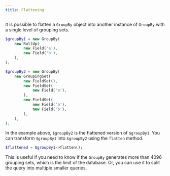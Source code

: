 ```yaml
---
title: Flattening
---
```


It is possible to flatten a `GroupBy` object into another instance of `GroupBy`
with a single level of grouping sets.

```php
$groupBy1 = new GroupBy(
    new RollUp(
        new Field('a'),
        new Field('b'),
    ),
);

$groupBy2 = new GroupBy(
    new GroupingSet(
        new FieldSet(),
        new FieldSet(
            new Field('a'),
        ),
        new FieldSet(
            new Field('a'),
            new Field('b'),
        ),
    ),
);
```

In the example above, `$groupBy2` is the flattened version of `$groupBy1`.
You can transform `$groupBy1` into `$groupBy2` using the `flatten` method.

```php
$flattened = $groupBy1->flatten();
```

This is useful if you need to know if the `GroupBy` generates more than
4096 grouping sets, which is the limit of the database. Or, you can use it
to split the query into multiple smaller queries.